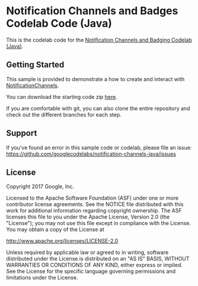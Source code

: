# Notification Channels and Badges Codelab Code (Java)

This is the codelab code for the [Notification Channels and Badging Codelab (Java)](https://codelabs.developers.google.com/codelabs/notification-channels-java/index.html).

## Getting Started

This sample is provided to demonstrate a how to create and interact with [NotificationChannels](https://developer.android.com/preview/features/notification-channels-java.html).

You can download the starting code zip [here](https://github.com/googlecodelabs/notification-channels-java/archive/Initial-Code.zip).

If you are comfortable with git, you can also clone the entire repository and check out the different branches for each step.

## Support

If you've found an error in this sample code or codelab, please file an issue:
https://github.com/googlecodelabs/notification-channels-java/issues

## License

Copyright 2017 Google, Inc.

Licensed to the Apache Software Foundation (ASF) under one or more contributor
license agreements.  See the NOTICE file distributed with this work for
additional information regarding copyright ownership.  The ASF licenses this
file to you under the Apache License, Version 2.0 (the "License"); you may not
use this file except in compliance with the License.  You may obtain a copy of
the License at

  http://www.apache.org/licenses/LICENSE-2.0

Unless required by applicable law or agreed to in writing, software
distributed under the License is distributed on an "AS IS" BASIS, WITHOUT
WARRANTIES OR CONDITIONS OF ANY KIND, either express or implied.  See the
License for the specific language governing permissions and limitations under
the License.